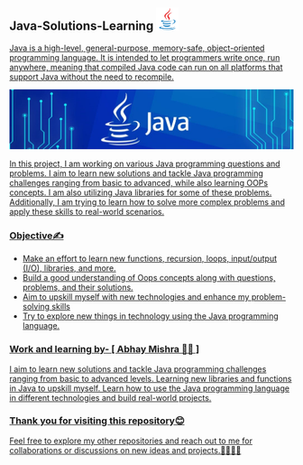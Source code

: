 
## Java-Solutions-Learning <a href="https://www.java.com" target="_blank" rel="noreferrer"> <img src="https://raw.githubusercontent.com/devicons/devicon/master/icons/java/java-original.svg" alt="java" width="40" height="40"/>

Java is a high-level, general-purpose, memory-safe, object-oriented programming language. 
It is intended to let programmers write once, run anywhere, meaning that compiled Java code can run on all platforms that support Java without the need to recompile.

![java logo](https://github.com/abhaymishra24/Java-Solutions-Learning/blob/main/javaimage1.jpg)

In this project, I am working on various Java programming questions and problems. I aim to learn new solutions and tackle Java programming challenges ranging from basic to advanced, while also learning OOPs concepts. 
I am also utilizing Java libraries for some of these problems. Additionally, I am trying to learn how to solve more complex problems and apply these skills to real-world scenarios.

### Objective✍️

- Make an effort to learn new functions, recursion, loops, input/output (I/O), libraries, and more. 
- Build a good understanding of Oops concepts along with questions, problems, and their solutions.
- Aim to upskill myself with new technologies and enhance my problem-solving skills
- Try to explore new things in technology using the Java programming language.

### Work and learning by- [ Abhay Mishra 🧑‍💻 ]

I aim to learn new solutions and tackle Java programming challenges ranging from basic to advanced levels. 
Learning new libraries and functions in Java to upskill myself. 
Learn how to use the Java programming language in different technologies and build real-world projects.

### Thank you for visiting this repository😊
Feel free to explore my other repositories and reach out to me for collaborations or discussions on new ideas and projects.🤝🧑‍💻🚀
